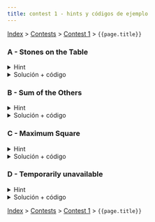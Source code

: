 ```yaml
---
title: contest 1 - hints y códigos de ejemplo
---
```


[Index](../index) > [Contests](../contests) > [Contest 1](../contests#contest-1) > ```{{page.title}}```

### A - Stones on the Table
<details> 
   <summary>Hint</summary>
   Basta recorrer el string y sumar uno a la respuesta cada vez que una letra sea igual a la anterior
</details>
<details>
   <summary>Solución + código</summary>
   Implementar el hint
   
   <a href="https://github.com/BenjaminRubio/CompetitiveProgramming/blob/master/Problems/Codeforces/StonesOnTheTable.py">Código de ejemplo Python</a>
   
   <a href="https://github.com/BenjaminRubio/CompetitiveProgramming/blob/master/Problems/Codeforces/StonesOnTheTable.cpp">Código de ejemplo C++</a>
</details>


### B - Sum of the Others
<details> 
   <summary>Hint</summary>
   Piensen en cuanto debe ser la suma de todo (incluyendo el resultado) si el resultado es igual a la suma
</details>
<details>
   <summary>Solución + código</summary>
   Implementar el hint. Para recibir lineas hasta que se acaben en python pueden usar la libreria sys y un for line in sys.stdin. Por otro lado en C++ pueden usar while (getline(cin, line)) y para separar los números en cada linea pueden usar stringstreams (averiguar).
   
   <a href="https://github.com/BenjaminRubio/CompetitiveProgramming/blob/master/Problems/Kattis/SumOfTheOthers.py">Código de ejemplo Python</a>
   
   <a href="https://github.com/BenjaminRubio/CompetitiveProgramming/blob/master/Problems/Kattis/SumOfTheOthers.cpp">Código de ejemplo C++</a>
</details>

### C - Maximum Square
<details> 
   <summary>Hint</summary>
   Piensen en cómo ayudaría ordenar las tablas de menor a mayor (o viceversa).
</details>
<details>
   <summary>Solución + código</summary>
   Si están ordenadas de menor a mayor y se recorren en ese orden, la primera vez que las tablas que quedan sean menos o igual al valor actual, las tablas que queden serán la respuesta.
   
   <a href="https://github.com/BenjaminRubio/CompetitiveProgramming/blob/master/Problems/Codeforces/MaximumSquare.py">Código de ejemplo Python</a>
   
   <a href="https://github.com/BenjaminRubio/CompetitiveProgramming/blob/master/Problems/Codeforces/MaximumSquare.cpp">Código de ejemplo C++</a>
</details>

### D - Temporarily unavailable
<details> 
   <summary>Hint</summary>
   Podemos chequear si no hay intersección y retornar 0 (basta ver si el comienzo de cobertura esta después del final del recorrido o si el final del radio de cobertura está antes del inicio del recorrido), en otro caso basta sumar el tamaño del principio al comienzo del radio de cobertura y del final del radio de cobertura hasta el final del recorrido (si son positivos).
</details>
<details>
   <summary>Solución + código</summary>
   Implementar el hint.
   
   <a href="https://github.com/BenjaminRubio/CompetitiveProgramming/blob/master/Problems/Codeforces/TemporarilyUnavailable.py">Código de ejemplo Python</a>
   
   <a href="https://github.com/BenjaminRubio/CompetitiveProgramming/blob/master/Problems/Codeforces/TemporarilyUnavailable.cpp">Código de ejemplo C++</a>
</details>


<!-- <details> 
  <summary>Hint</summary>   
</details>
<details> 
  <summary>Solución + código</summary>
  <a href="">Código de ejemplo</a>
</details> -->

[Index](../index) > [Contests](../contests) > [Contest 1](../contests#contest-1) > ```{{page.title}}```

